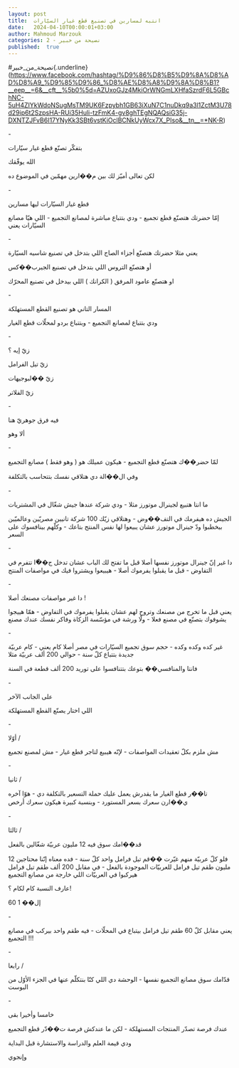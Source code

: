 ```yaml
---
layout: post
title:  انتبه لمسارين في تصنيع قطع غيار السيّارات
date:   2024-04-10T00:00:01+03:00
author: Mahmoud Marzouk
categories: 2 - نصيحة من خبير
published:  true
---
```

\#نصيحة_من_خبير{.underline}(https://www.facebook.com/hashtag/%D9%86%D8%B5%D9%8A%D8%AD%D8%A9_%D9%85%D9%86_%D8%AE%D8%A8%D9%8A%D8%B1?__eep__=6&__cft__%5b0%5d=AZUxoGJz4MkiOrWNGmLXHfaSzrdF6L5GBchNC-5uH4ZIYkWdoNSugMsTM9UK6Fzpybh1GB63iXuN7C1nuDkq9a3l1ZctM3U78d29ip6t2SzpsHA-RUi35Huli-tzFmK4-gv8ghTEgNQAQsiG35j-DXNTZJFvB6I17YNyKk3SBt6vstKiOclBCNkUyWcx7X_PIso&__tn__=*NK-R)

\-

بتفكّر تصنّع قطع غيار سيّارات

الله يوفّقك

لكن تعالى أميّز لك بين م��ارين مهمّين في الموضوع ده

\-

قطع غيار السيّارات ليها مسارين

إمّا حضرتك هتصنّع قطع تجميع - ودي بتتباع مباشرة لمصانع التجميع - اللي هيّا
مصانع السيّارات يعني

\-

يعني مثلا حضرتك هتصنّع أجزاء الصاج اللي بتدخل في تصنيع شاسيه
السيّارة

أو هتصنّع التروس اللي بتدخل في تصنيع الجيرب��كس

او هتصنّع عامود المرفق ( الكرانك ) اللي بيدخل في تصنيع
المحرّك

\-

المسار التاني هو تصنيع القطع المستهلكة

ودي بتتباع لمصانع التجميع - وبتتباع بردو لمحلّات قطع الغيار

\-

زيّ إيه ؟

زيّ تيل الفرامل

زيّ ��لبوجيهات

زيّ الفلاتر

\-

فيه فرق جوهريّ هنا

ألا وهو

\-

لمّا حضر��ك هتصنّع قطع التجميع - هيكون عميلك هو ( وهو فقط ) مصانع
التجميع

وفي ال��الة دي هتلاقي نفسك بتتحاسب بالتكلفة

\-

ما انتا هتبيع لجينرال موتورز مثلا - ودي شركة عندها جيش شغّال في
المشتريات

الجيش ده هيفرمك في التف��وض - وهتلاقي زيّك 100 شركة تانيين مصريّين
وعالميّين بيخطبوا ودّ جينرال موتورز عشان يبيعوا لها نفس المنتج بتاعك -
وكلّهم بينافسوك على السعر

\-

دا غير إنّ جينرال موتورز نفسها أصلا قبل ما تفتح لك الباب عشان تدخل ج��ّا
تتفرم في التفاوض - قبل ما يقبلوا يفرموك أصلا - هيبيعوا ويشتروا فيك في
مواصفات المنتج

\-

دا غير مواصفات مصنعك أصلا !

يعني قبل ما تخرج من مصنعك وتروح لهم عشان يقبلوا يفرموك في التفاوض - همّا
هييجوا يشوفوك بتصنّع في مصنع فعلا - ولّا ورشة في مؤسّسة الزكاة وفاكر نفسك
عندك مصنع

\-

غير كده وكده وكده - حجم سوق تجميع السيّارات في مصر أصلا كام يعني - كام
عربيّة جديدة بتتباع كلّ سنة - حوالي 200 ألف عربيّة مثلا

فانتا والمنافسي�� بتوعك بتتنافسوا على توريد 200 ألف قطعة في
السنة

\-

على الجانب الآخر

اللي اختار يصنّع القطع المستهلكة

\-

أوّلا /

مش ملزم بكلّ تعقيدات المواصفات - لإنّه هيبيع لتاجر قطع غيار - مش لمصنع
تجميع

\-

ثانيا /

تا��ر قطع الغيار ما يقدرش يعمل عليك حملة التسعير بالتكلفة دي - هوّا آخره
ي��ارن سعرك بسعر المستورد - وبنسبة كبيرة هيكون سعرك أرخص

\-

ثالثا /

قد��امك سوق فيه 12 مليون عربيّة شغّالين بالفعل

فلو كلّ عربيّة منهم غيّرت ��قم تيل فرامل واحد كلّ سنة - فده معناه إنّنا
محتاجين 12 مليون طقم تيل فرامل للعربيّات الموجودة بالفعل - في مقابل 200
ألف طقم تيل فرامل هيركبوا في العربيّات اللي خارجة من مصانع
التجميع

عارف النسبة كام لكام ؟!

60 إل�� 1

\-

يعني مقابل كلّ 60 طقم تيل فرامل بيتباع في المحلّات - فيه طقم واحد بيركب
في مصانع التجميع !!!

\-

رابعا /

قدّامك سوق مصانع التجميع نفسها - الوحشة دي اللي كنّا بنتكلّم عنها في الجزء
الأوّل من البوست

\-

خامسا وأخيرا بقى

عندك فرصة تصدّر المنتجات المستهلكة - لكن ما عندكش فرصة ت��دّر قطع
التجميع

ودي قيمة العلم والدراسة والاستشارة قبل البداية

وإنجوي
